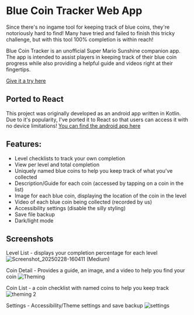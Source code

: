 # Blue Coin Tracker Web App

Since there's no ingame tool for keeping track of blue coins, they're notoriously hard to find! Many have tried and failed to finish this tricky challenge, but with this tool 100% completion is within reach!

Blue Coin Tracker is an unofficial Super Mario Sunshine companion app. The app is intended to assist players in keeping track of their blue coin progress while also providing a helpful guide and videos right at their fingertips.

[Give it a try here](https://merryplace.github.io/blue-coin-tracker-webapp/)

## Ported to React

This project was originally developed as an android app written in Kotlin. Due to it's popularity, I've ported it to React so that users can access it with no device limitations!
[You can find the android app here](https://github.com/MerryPlace/Blue-Coin-Tracker)

## Features:
- Level checklists to track your own completion
- View per level and total completion
- Uniquely named blue coins to help you keep track of what you've collected
- Description/Guide for each coin (accessed by tapping on a coin in the list)
- Image for each blue coin, displaying the location of the coin in the level
- Video of each blue coin being collected (recorded by us)
- Accessibility settings (disable the silly styling)
- Save file backup
- Dark/light mode

## Screenshots

Level List - displays your completion percentage for each level
![Screenshot_20250228-160411 (Medium)](https://github.com/user-attachments/assets/0076b491-2bf4-409b-85c5-6c110a845125)

Coin Detail - Provides a guide, an image, and a video to help you find your coin
![Theming](https://github.com/user-attachments/assets/99a49bfd-9288-4b37-8d1f-4d6cf3bb0c7d)

Coin List - a coin checklist with named coins to help you keep track
![theming 2](https://github.com/user-attachments/assets/ded36692-6dd9-4ec6-81ea-b7d560cb09ad)

Settings - Accessibility/Theme settings and save backup
![settings](https://github.com/user-attachments/assets/dff455d8-0a1d-4313-9720-0a20a8da1f99)
